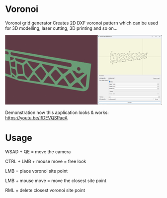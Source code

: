 # Voronoi
Voronoi grid generator
Creates 2D DXF voronoi pattern which can be used for 3D modelling, laser cutting, 3D printing and so on...

![voronoi](https://raw.githubusercontent.com/bonafid3/Voronoi/master/voronoi.jpg)

Demonstration how this application looks & works: https://youtu.be/lfDEVQSPaeA

# Usage

WSAD + QE               = move the camera

CTRL + LMB + mouse move = free look

LMB                     = place voronoi site point

LMB + mouse move        = move the closest site point

RML                     = delete closest voronoi site point
